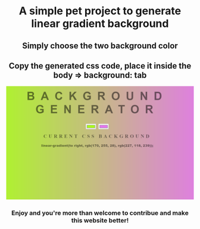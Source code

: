 <h1 align="center"> A simple pet project to generate linear gradient background
</h1>

<h2 align="center">
Simply choose the two background color
</h2>

<h2 align="center">
Copy the generated css code, place it inside the body => background: tab
</h2>

<img src="/img/Website sample.png" width="800" position="center">

<h3 align="center">
Enjoy and you're more than welcome to contribue and make this website better!
</h3>